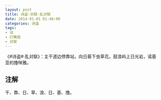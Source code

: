 ```yaml
---
layout: post
title: 诗盗·对联·乱对联
date: 2014-01-01 01:48:00
categories: 诗盗
tags:
- 词
- 打嘴炮
- 对联
---
```

《#诗盗#·乱对联》：主干道边停靠站，向日葵下虫草花。鼓浪屿上日光岩，诺基亚的撸咪雅。 

## 注解
干、靠、日、草、浪、日、基、撸。

